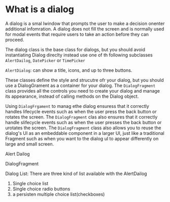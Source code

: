 # What is a dialog
A dialog is a smal lwindow that prompts the user to make a decision onenter additional infomration. A dialog does not fill the screen and is normally used for modal events that require users to take an action before they can proceed. 

The dialog class is the base class for dialogs, but you should avoid instantiating Dialog direclty instead use one of th following subclasses `AlertDailog`, `DatePicker` or `TimePicker`

`AlertDialog`: can show a title, icons, and up to three buttons. 

These classes define the style and strucutre ofr your dialog, but you should use a DialogGrament as a container for your dialog. The `DialogFragment` class provides all the controls you need to create your dialog and manage its appearance, instead of calling methods on the Dialog object.

Using `DialogFrgament` to manag ethe dialog ensuress that it correctly handles lifecycle events such as when the user press the back button or rotates the screen. The `DialogFragment` clas also ensures that it correctly handle slifecycle events such as when the user presses the back button or urotates the screen. The `DialogFragment` class also allows you to reuse the dialog's UI as an embeddable component in a larger UI, just like a traditional Fragment such as when you want to the dialog uI to appear differently on large and small screen. 


Alert Dailog

DialogFragment


Dialog List:
There are three kind  of list available with the AlertDailog
1. Single choice list
2. Single choice radio buttons
3. a persisten multiple choice list(checkboxes)

